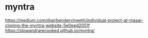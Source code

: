 # myntra
https://medium.com/@airbendervineeth/individual-project-at-masai-cloning-the-myntra-website-5e0eed2051f
https://slowandrarecooked.github.io/myntra/
